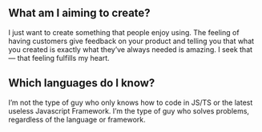 ## What am I aiming to create?

I just want to create something that people enjoy using. The feeling of having customers give feedback on your product and telling you that what you created is exactly what they’ve always needed is amazing. I seek that — that feeling fulfills my heart.

## Which languages do I know?

I’m not the type of guy who only knows how to code in JS/TS or the latest useless Javascript Framework. I’m the type of guy who solves problems, regardless of the language or framework.
